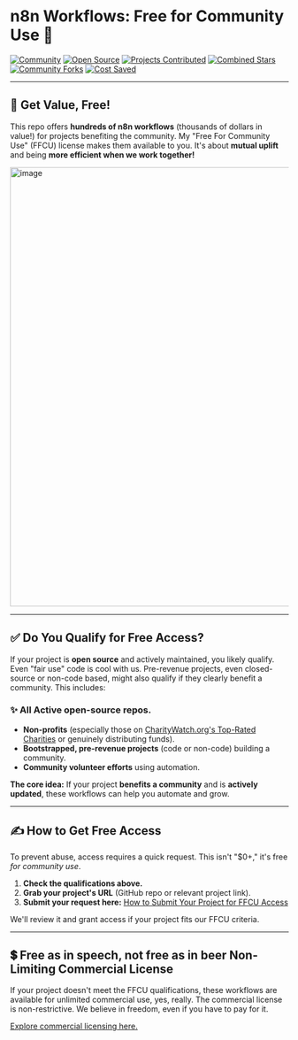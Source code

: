 # n8n Workflows: Free for Community Use 🤝

[![Community](https://img.shields.io/badge/Community-Driven-brightgreen)](https://shields.io)
[![Open Source](https://img.shields.io/badge/Open%20Source-Friendly-ff69b4)](https://shields.io)
[![Projects Contributed](https://img.shields.io/badge/Projects%20Contributed-X-blue)](https://shields.io)
[![Combined Stars](https://img.shields.io/badge/Combined%20Stars-Y-yellow)](https://shields.io)
[![Community Forks](https://img.shields.io/badge/Community%20Forks-Z-purple)](https://shields.io)
[![Cost Saved](https://img.shields.io/badge/Cost%20Saved-%24P-brightgreen)](https://shields.io)

---

## 🚀 Get Value, Free!

This repo offers **hundreds of n8n workflows** (thousands of dollars in value!) for projects benefiting the community. My "Free For Community Use" (FFCU) license makes them available to you. It's about **mutual uplift** and being **more efficient when we work together!**

<img width="1190" height="794" alt="image" src="https://github.com/user-attachments/assets/7c8cdb18-59cc-479e-b46a-d6a8d51783ec" />

---

## ✅ Do You Qualify for Free Access?

If your project is **open source** and actively maintained, you likely qualify. Even "fair use" code is cool with us. Pre-revenue projects, even closed-source or non-code based, might also qualify if they clearly benefit a community. This includes:

### ✨ **All Active open-source repos.**
* **Non-profits** (especially those on [CharityWatch.org's Top-Rated Charities](https://www.charitywatch.org/top-rated-charities) or genuinely distributing funds).
* **Bootstrapped, pre-revenue projects** (code or non-code) building a community.
* **Community volunteer efforts** using automation.

**The core idea:** If your project **benefits a community** and is **actively updated**, these workflows can help you automate and grow.

---

## ✍️ How to Get Free Access

To prevent abuse, access requires a quick request. This isn't "$0+," it's free *for community use*.

1.  **Check the qualifications above.**
2.  **Grab your project's URL** (GitHub repo or relevant project link).
3.  **Submit your request here:** [How to Submit Your Project for FFCU Access](https://github.com/Cfomodz/community-use/blob/main/projects.md)

We'll review it and grant access if your project fits our FFCU criteria.

---

## 💲 Free as in speech, not free as in beer Non-Limiting Commercial License

If your project doesn't meet the FFCU qualifications, these workflows are available for unlimited commercial use, yes, really. The commercial license is non-restrictive. We believe in freedom, even if you have to pay for it.

[Explore commercial licensing here.](https://n8n.io/creators/cfomodz/)
